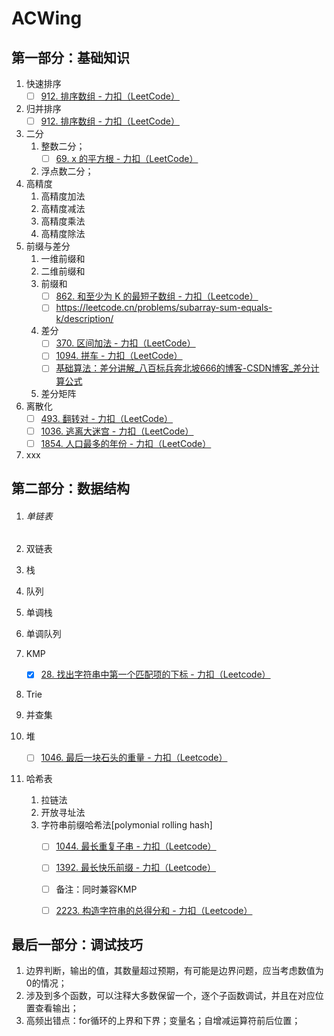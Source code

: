 # ACWing



## 第一部分：基础知识



1. 快速排序
    - [ ] [912. 排序数组 - 力扣（LeetCode）](https://leetcode.cn/problems/sort-an-array/)
2. 归并排序
    - [ ] [912. 排序数组 - 力扣（LeetCode）](https://leetcode.cn/problems/sort-an-array/)
3. 二分
    1. 整数二分；
        - [ ] [69. x 的平方根 - 力扣（LeetCode）](https://leetcode.cn/problems/sqrtx/)
    2. 浮点数二分；
4. 高精度
    1. 高精度加法
    2. 高精度减法
    3. 高精度乘法
    4. 高精度除法
5. 前缀与差分
    1. 一维前缀和
    2. 二维前缀和
    3. 前缀和
        - [ ] [862. 和至少为 K 的最短子数组 - 力扣（Leetcode）](https://leetcode.cn/problems/shortest-subarray-with-sum-at-least-k/description/)
        - [ ] https://leetcode.cn/problems/subarray-sum-equals-k/description/
    4. 差分
        - [ ] [370. 区间加法 - 力扣（LeetCode）](https://leetcode.cn/problems/range-addition/)
        - [ ] [1094. 拼车 - 力扣（LeetCode）](https://leetcode.cn/problems/car-pooling/)
        - [ ] [基础算法：差分讲解_八百标兵奔北坡666的博客-CSDN博客_差分计算公式](https://blog.csdn.net/weixin_43705195/article/details/88370758)
    5. 差分矩阵
6. 离散化
    - [ ] [493. 翻转对 - 力扣（LeetCode）](https://leetcode.cn/problems/reverse-pairs/)
    - [ ] [1036. 逃离大迷宫 - 力扣（LeetCode）](https://leetcode.cn/problems/escape-a-large-maze/)
    - [ ] [1854. 人口最多的年份 - 力扣（LeetCode）](https://leetcode.cn/problems/maximum-population-year/)
7. xxx



## 第二部分：数据结构



1. ###### 单链表
2. 双链表
3. 栈
4. 队列
5. 单调栈
6. 单调队列
7. KMP
    - [x] [28. 找出字符串中第一个匹配项的下标 - 力扣（Leetcode）](https://leetcode.cn/problems/find-the-index-of-the-first-occurrence-in-a-string/description/)

8. Trie
9. 并查集
10. 堆

    - [ ] [1046. 最后一块石头的重量 - 力扣（Leetcode）](https://leetcode.cn/problems/last-stone-weight/solutions/)

11. 哈希表

     1. 拉链法
     2. 开放寻址法
     3. 字符串前缀哈希法[polymonial rolling hash]
         - [ ] [1044. 最长重复子串 - 力扣（Leetcode）](https://leetcode.cn/problems/longest-duplicate-substring/description/)
         - [ ] [1392. 最长快乐前缀 - 力扣（Leetcode）](https://leetcode.cn/problems/longest-happy-prefix/solutions/)
         - [ ] 备注：同时兼容KMP
         - [ ] [2223. 构造字符串的总得分和 - 力扣（Leetcode）](https://leetcode.cn/problems/sum-of-scores-of-built-strings/)



## 最后一部分：调试技巧



1. 边界判断，输出的值，其数量超过预期，有可能是边界问题，应当考虑数值为0的情况；
2. 涉及到多个函数，可以注释大多数保留一个，逐个子函数调试，并且在对应位置查看输出；
3. 高频出错点：for循环的上界和下界；变量名；自增减运算符前后位置；